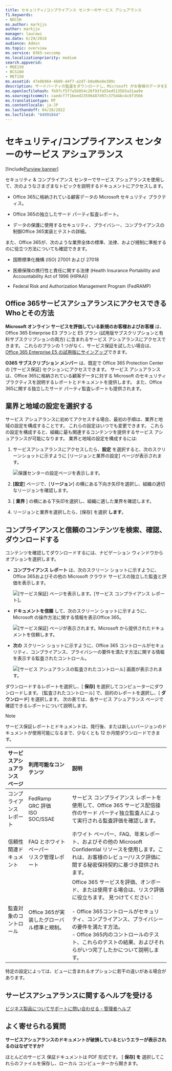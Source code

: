 ```yaml
---
title: セキュリティ/コンプライアンス センターのサービス アシュアランス
f1.keywords:
- NOCSH
ms.author: markjjo
author: markjjo
manager: laurawi
ms.date: 6/29/2018
audience: Admin
ms.topic: overview
ms.service: O365-seccomp
ms.localizationpriority: medium
search.appverid:
- MOE150
- BCS160
- MET150
ms.assetid: 47e8b964-4b09-44f7-a2d7-b8a06e8e389c
description: サードパーティの監査をダウンロードし、Microsoft がお客様のデータを安全に保つ方法を確認し、Office 365を使用するときに ISO、HIPAA、FINRA、FedRAMP に準拠する方法を確認します。
ms.openlocfilehash: fb9fcf5f7a5b954c26f93fa55ed5135b5a31aa9e
ms.sourcegitcommit: caedcf7f16eed23596487d97c375d4bc4c8f3566
ms.translationtype: MT
ms.contentlocale: ja-JP
ms.lasthandoff: 04/20/2022
ms.locfileid: "64991844"
---
```

# <a name="service-assurance-in-the-security--compliance-center"></a>セキュリティ/コンプライアンス センターのサービス アシュアランス

[!include[Purview banner](../includes/purview-rebrand-banner.md)]

セキュリティ & コンプライアンス センターでサービス アシュアランスを使用して、次のようなさまざまなトピックを説明するドキュメントにアクセスします。 
  
- Office 365に格納されている顧客データの Microsoft セキュリティ プラクティス。 
    
- Office 365の独立したサード パーティ監査レポート。 
    
- データの保護に使用するセキュリティ、プライバシー、コンプライアンスの制御Office 365実装とテストの詳細。 
    
また、Office 365が、次のような業界全体の標準、法律、および規制に準拠するのに役立つ方法についても確認できます。
  
-  国際標準化機構 (ISO) 27001 および 27018 
    
- 医療保険の携行性と責任に関する法律 (Health Insurance Portability and Accountability Act of 1996 (HIPAA))
    
- Federal Risk and Authorization Management Program (FedRAMP)
    
## <a name="who-can-access-office-365-service-assurance-and-how"></a>Office 365サービスアシュアランスにアクセスできるWhoとその方法

 **Microsoft オンライン サービスを評価している新規のお客様およびお客様** は、Office 365 Enterprise E3 プランと E5 プラン (試用版サブスクリプションと有料サブスクリプションの両方) に含まれるサービス アシュアランスにアクセスできます。 これらのプランの 1 つがなく、サービス保証を試したい場合は、[Office 365 Enterprise E5 の試用版にサインアップ](https://go.microsoft.com/fwlink/p/?LinkID=698279)できます。
  
 **O365 サブスクリプション メンバー** は、既定で Office 365 Protection Center の [サービス保証] セクションにアクセスできます。 サービス アシュアランスは、Office 365に格納されている顧客データに対する Microsoft のセキュリティ プラクティスを説明するレポートとドキュメントを提供します。 また、Office 365に関する独立したサード パーティ監査レポートも提供されます。
 
## <a name="choose-your-industry-and-regional-settings"></a>業界と地域の設定を選択する
<a name="Chooseyourindustryregional"> </a>

サービス アシュアランスに初めてアクセスする場合、最初の手順は、業界と地域の設定を構成することです。 これらの設定はいつでも変更できます。 これらの設定を構成すると、組織に最も関連するコンテンツを提供するサービス アシュアランスが可能になります。 業界と地域の設定を構成するには:
  
1. サービスアシュアランスにアクセスしたら、**設定** を選択すると、次のスクリーンショットに示すように [リージョンと業界の設定] ページが表示されます。 
    
    ![保護センターの設定ページを表示します。](../media/101716e8-9c0a-4839-a2c0-f6aacf64eb9d.png)
  
2. **[設定**] ページで、[**リージョン**] の横にある下向き矢印を選択し、組織の適切なリージョンを確認します。 
    
3. [ **業界** ] の横にある下矢印を選択し、組織に適した業界を確認します。 
    
4. リージョンと業界を選択したら、[保存] を選択 **します**。
    
## <a name="find-review-and-download-compliance-and-trust-content"></a>コンプライアンスと信頼のコンテンツを検索、確認、ダウンロードする
<a name="Chooseyourindustryregional"> </a>

コンテンツを確認してダウンロードするには、ナビゲーション ウィンドウからオプションを選択します。
  
- **コンプライアンス レポート** は、次のスクリーン ショットに示すように、Office 365およびその他の Microsoft クラウド サービスの独立した監査と評価を表示します。 
    
    ![[サービス保証] ページを表示します。[サービス コンプライアンス レポート]。](../media/149f2181-a558-4963-85e5-8d5ebc7cdac8.png)
  
- **ドキュメントを信頼** して、次のスクリーン ショットに示すように、Microsoft の操作方法に関する情報を表示Office 365。 
    
    ![[サービス保証] ページが表示されます。Microsoft から提供されたドキュメントを信頼します。](../media/5dd4e89a-25a2-45e7-8d6c-a5c5b9237327.png)
  
- **次の** スクリーン ショットに示すように、Office 365 コントロールがセキュリティ、コンプライアンス、プライバシーの要件を満たす方法に関する情報を表示する監査されたコントロール。 
    
    ![[サービス アシュアランスの監査されたコントロール] 画面が表示されます。](../media/4baf252b-603d-45e0-af12-32616154df65.png)
  
ダウンロードするレポートを選択し、[ **保存]** を選択してコンピューターにダウンロードします。 [監査されたコントロール] で、目的のレポートを選択し、[ **ダウンロード**] を選択します。 次の表では、各サービス アシュアランス ページで確認できるレポートについて説明します。 
  
> [!NOTE]
> サービス保証レポートとドキュメントは、発行後、または新しいバージョンのドキュメントが使用可能になるまで、少なくとも 12 か月間ダウンロードできます。 
  
|**サービスアシュアランス ページ**|**利用可能なコンテンツ**|**説明**|
|:-----|:-----|:-----|
|コンプライアンス レポート  <br/> | FedRamp  <br/>  GRC 評価  <br/>  ISO  <br/>  SOC/SSAE  <br/> |サービス コンプライアンス レポートを使用して、Office 365 サービス配信操作のサード パーティ独立監査人によって実行される監査評価を確認します。  <br/> |
|信頼性関連ドキュメント  <br/> | FAQ とホワイト ペーパー  <br/>  リスク管理レポート  <br/> |ホワイト ペーパー、FAQ、年末レポート、およびその他の Microsoft Confidential リソースを使用します。これは、お客様のレビュー/リスク評価に関する秘密保持契約に基づき提供されます。  <br/> |
|監査対象のコントロール  <br/> |Office 365が実装したグローバル標準と規制。  <br/> | Office 365 サービスを評価、オンボード、または使用する場合は、リスク評価に役立ちます。 見つけてください：  <br/> <br/>- Office 365コントロールがセキュリティ、コンプライアンス、プライバシーの要件を満たす方法。  <br/>- Office 365内のコントロールのテスト、これらのテストの結果、およびそれらがいつ完了したかについて説明します。  <br/> |
   
特定の設定によっては、ビューに含まれるオプションに若干の違いがある場合があります。
    
## <a name="get-help-with-service-assurance"></a>サービスアシュアランスに関するヘルプを受ける
<a name="addother"> </a>

[ビジネス製品についてサポートに問い合わせる - 管理者ヘルプ](../admin/get-help-support.md)
  
## <a name="frequently-asked-questions"></a>よく寄せられる質問
<a name="addother"> </a>

 **サービスアシュアランスのドキュメントが破損しているというエラーが表示されるのはなぜですか?**
  
ほとんどのサービス 保証ドキュメントは PDF 形式です。 [ **保存] を** 選択してこれらのファイルを保存し、ローカル コンピューターから開きます。